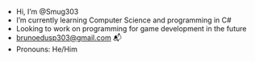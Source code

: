 -  Hi, I’m @Smug303
-  I’m currently learning Computer Science and programming in C#
-  Looking to work on programming for game development in the future
-  brunoedusp303@gmail.com 📬
-  Pronouns: He/Him
